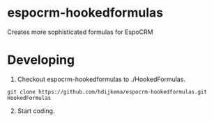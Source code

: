 # espocrm-hookedformulas
Creates more sophisticated formulas for EspoCRM


# Developing

1. Checkout espocrm-hookedformulas to ./HookedFormulas.
```
git clone https://github.com/hdijkema/espocrm-hookedformulas.git HookedFormulas
```
2. Start coding.



